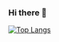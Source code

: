 ### Hi there 👋

[![Top Langs](https://github-readme-stats.vercel.app/api/top-langs/?username=edwinnyawoli)](https://github.com/anuraghazra/github-readme-stats)

<!--
**edwinnyawoli/edwinnyawoli** is a ✨ _special_ ✨ repository because its `README.md` (this file) appears on your GitHub profile.

Here are some ideas to get you started:

- 🔭 I’m currently working on ...
- 🌱 I’m currently learning ...
- 👯 I’m looking to collaborate on ...
- 🤔 I’m looking for help with ...
- 💬 Ask me about ...
- 📫 How to reach me: ...
- 😄 Pronouns: ...
- ⚡ Fun fact: ...
-->
